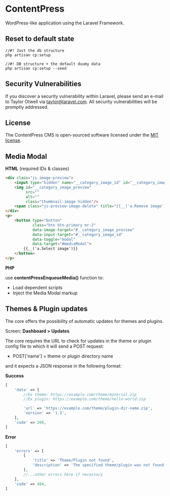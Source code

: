 # ContentPress
WordPress-like application using the Laravel Framework.

## Reset to default state
```
//#! Just the db structure
php artisan cp:setup

//#! DB structure + the default duumy data
php artisan cp:setup --seed
```
 


## Security Vulnerabilities

If you discover a security vulnerability within Laravel, please send an e-mail to Taylor Otwell via [taylor@laravel.com](mailto:taylor@laravel.com). All security vulnerabilities will be promptly addressed.

## License

The ContentPress CMS is open-sourced software licensed under the [MIT license](https://opensource.org/licenses/MIT).


## Media Modal

**HTML** (required IDs & classes)
```html
<div class="js-image-preview">
    <input type="hidden" name="__category_image_id" id="__category_image_id" value=""/>
    <img id="__category_image_preview"
         src=""
         alt=""
         class="thumbnail-image hidden"/>
    <span class="js-preview-image-delete" title="{{__('a.Remove image')}}">&times;</span>
</div>
<p>
    <button type="button"
            class="btn btn-primary mr-2"
            data-image-target="#__category_image_preview"
            data-input-target="#__category_image_id"
            data-toggle="modal"
            data-target="#mediaModal">
        {{__('a.Select image')}}
    </button>
</p>
```

**PHP**

use **contentPressEnqueueMedia()** function to:
* Load dependent scripts
* Inject the Media Modal markup 

## Themes & Plugin updates
The core offers the possibility of automatic updates for themes and plugins.

Screen: **Dashboard > Updates**

The core requires the URL to check for updates in the theme or plugin config file to which it will send a POST request:
* POST['name'] = theme or plugin directory name

and it expects a JSON response in the following format:

**Success**
```php
[
    'data' => [
        //Ex theme: https://example.com/theme/material.zip
        //Ex plugin: https://example.com/theme/hello-world.zip

        'url' => 'https://example.com/theme/plugin-dir-name.zip',
        'version' => '1.3',
    ],
    'code' => 200,
]
```
**Error**
```php
[
    'errors' => [
        [
            'title' => 'Theme/Plugin not found',
            'description' => 'The specified theme/plugin was not found.',
        ],
        //...other errors here if necessary
    ],
    'code' => 404,
]
```


 
